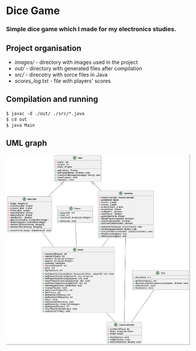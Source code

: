 # Dice Game
### Simple dice game which I made for my electronics studies.  
## Project organisation  
- *images/* - directory with images used in the project  
- *out/* - directory with generated files after compilation  
- *src/* - direcotry with sorce files in Java  
- *scores_log.txt* - file with players' scores  
## Compilation and running  
    $ javac -d ./out/ ./src/*.java
    $ cd out
    $ java Main  
## UML graph  
![UML](https://raw.githubusercontent.com/wysockij/dice_game/main/images/UML.png)

